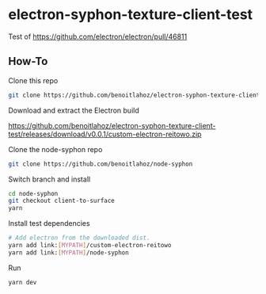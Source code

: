 # electron-syphon-texture-client-test

Test of https://github.com/electron/electron/pull/46811

## How-To

Clone this repo

```sh
git clone https://github.com/benoitlahoz/electron-syphon-texture-client-test.git
```

Download and extract the Electron build

https://github.com/benoitlahoz/electron-syphon-texture-client-test/releases/download/v0.0.1/custom-electron-reitowo.zip

Clone the node-syphon repo

```sh
git clone https://github.com/benoitlahoz/node-syphon
```

Switch branch and install

```sh
cd node-syphon
git checkout client-to-surface
yarn

```

Install test dependencies

```sh
# Add electron from the downloaded dist.
yarn add link:[MYPATH]/custom-electron-reitowo
yarn add link:[MYPATH]/node-syphon
```

Run

```sh
yarn dev
```
